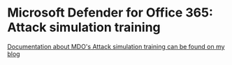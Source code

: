 # Microsoft Defender for Office 365: Attack simulation training 

[Documentation about MDO's Attack simulation training can be found on my blog](https://vand3rlinden.com/post/mdo-attack-simulation/)
